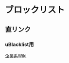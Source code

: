 # ブロックリスト

## 直リンク

### uBlacklist用
[企業系Wiki](https://raw.githubusercontent.com/kaiwareapp/blocklist/master/uBlacklist_gamewiki.txt)